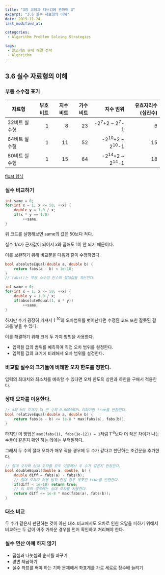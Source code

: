 ```yaml
---
title: "3장 코딩과 디버깅에 관하여 3"
excerpt: "3.6 실수 자료형의 이해"
date: 2019-11-24
last_modified_at:

categories:
 - Algorithm Problem Solving Strategies

tags:
 - 알고리즘 문제 해결 전략
 - Algorithm
---
```


## 3.6 실수 자료형의 이해
### 부동 소수점 표기

| 자료형 | 부호 비트 | 지수 비트 | 가수 비트 | 지수 범위 | 유효자리수(십진수) |
|----------|---------:|---------:|---------:|---------:|---------:|
| 32비트 실수형 | 1 | 8 | 23 | -2<sup>7</sup>+2 ~ 2<sup>7</sup>-1 | 6 |
| 64비트 실수형 | 1 | 11 | 52 | -2<sup>10</sup>+2 ~ 2<sup>10</sup>-1 | 15 |
| 80비트 실수형 | 1 | 15 | 64 | -2<sup>14</sup>+2 ~ 2<sup>14</sup>-1 | 18 |

[float 형식](https://docs.microsoft.com/ko-kr/cpp/c-language/type-float?view=vs-2019 'Microsoft Docs')

### 실수 비교하기
```cpp
int same = 0;
for(int x = 1; x <= 50; ++x) {
    double y = 1.0 / x;
    if(x * y == 1.0)
        ++same;
}
```
위 코드를 실행해보면 same의 값은 50보다 적다.

실수 1/x가 근사값이 되어서 x와 곱해도 1이 안 되기 때문이다.

이를 보완하기 위해 비교문을 다음과 같이 수정하였다.
```cpp
bool absoluteEqual(double a, double b) {
    return fabs(a - b) < 1e-10;
}
// fabs()는 부동 소수점 인수의 절대값을 계산한다.
```
```cpp
int same = 0;
for(int x = 1; x <= 50; ++x) {
    double y = 1.0 / x;
    if(absoluteEqual(1, x * y))
        ++same;
}
```
하지만 수가 굉장히 커져서 1<sup>-10</sup>의 오차범위를 벗어난다면 수정된 코드 또한 잘못된 결과를 낳을 수 있다.

이를 해결하기 위해 크게 두 가지 방법을 사용한다.
- 입력될 값의 범위를 예측하여 직접 오차 범위를 설정한다.
- 입력될 값의 크기에 비례해서 오차 범위를 설정한다.

### 비교할 실수의 크기들에 비례한 오차 한도를 정한다.
입력의 최대치와 최소치를 예측할 수 있다면 오차 한도의 상한과 하한을 구해서 적용한다.

### 상대 오차를 이용한다.
```cpp
// a와 b의 오차가 더 큰 수의 0.000001% 이하이면 true를 반환한다.
bool relativeEqual(double a, double b) {
    return fabs(a - b) <= 1e-8 * max(fabs(a), fabs(b));
}
```
하지만 이 방법은 `max(fabs(1), fabs(1e-12)) = 1`처럼 1<sup>-8</sup>보다 더 작은 차이가 나는 수들이 같은지 확인 하는 데에는 부적절하다.

그래서 두 수의 절대 오차가 매우 작을 경우에 두 수가 같다고 판단하는 조건문을 추가한다.

```cpp
// 절대 오차와 상대 오차를 모두 이용해서 두 수가 같은지 판정한다.
bool doubleEqual(double a, double, b) {
    double diff = fabs(a) - fabs(b);
    // 절대 오차가 허용 범위 안일 경우 무조건 true를 반환한다.
    if(diff < 1e-10) return true;
    // 이 외의 경우에는 상대 오차를 사용한다.
    return diff <= 1e-8 * max(fabs(a), fabs(b));
}
```

### 대소 비교
두 수가 같은지 판단하는 것이 아닌 대소 비교에서도 오차로 인한 오답을 피하기 위해서 비교하는 두 값이 아주 가까운 경우를 먼저 확인하고 처리해야 한다.

### 실수 연산 아예 하지 않기
* 곱셈과 나눗셈의 순서를 바꾸기
* 양변 제곱하기
* 실수 좌표를 써야 하는 기하 문제에서 좌표계를 가로 세로로 정수배 늘리기